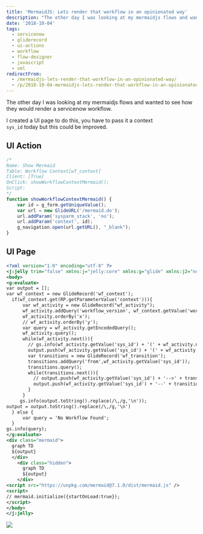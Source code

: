 ```yaml
---
title: 'MermaidJS: Lets render that workflow in an opinionated way'
description: "The other day I was looking at my mermaidjs flows and wanted to see how\\\r\nthey would render a servicenow workflow.\r\n\r\nI created a UI page to do this, you hav..."
date: '2018-10-04'
tags:
  - servicenow
  - gliderecord
  - ui-actions
  - workflow
  - flow-designer
  - javascript
  - xml
redirectFrom:
  - /mermaidjs-lets-render-that-workflow-in-an-opinionated-way/
  - /p/2018-10-04-mermaidjs-lets-render-that-workflow-in-an-opinionated-way/
---
```


<!--StartFragment-->

The other day I was looking at my mermaidjs flows and wanted to see how\
they would render a servicenow workflow.

I created a UI page to do this, you have to pass it a context\
`sys_id` today but this could be improved.

<!--EndFragment-->

## UI Action

<!--StartFragment-->

```javascript
/*
Name: Show Mermaid
Table: Workflow Context[wf_context]
Client: [True]
OnClick: showWorkflowContextMermaid();
Script:
*/
function showWorkflowContextMermaid() {
    var id = g_form.getUniqueValue();
    var url = new GlideURL('/mermaid.do');
    url.addParam('sysparm_stack', 'no');
    url.addParam('context', id);
    g_navigation.open(url.getURL(), "_blank");
}
```

<!--EndFragment-->

## UI Page

<!--StartFragment-->

```xml
<?xml version="1.0" encoding="utf-8" ?>
<j:jelly trim="false" xmlns:j="jelly:core" xmlns:g="glide" xmlns:j2="null" xmlns:g2="null">
<body>
<g:evaluate>
var output = [];
var wf_context = new GlideRecord('wf_context');
  if(wf_context.get(RP.getParameterValue('context'))){
      var wf_activity = new GlideRecord("wf_activity");
      wf_activity.addQuery('workflow_version', wf_context.getValue('workflow_version'));
      wf_activity.orderBy('x');
      // wf_activity.orderBy('y');
      var query = wf_activity.getEncodedQuery();
      wf_activity.query();
      while(wf_activity.next()){
        // gs.info(wf_activity.getValue('sys_id') + '(' + wf_activity.name.toString().replace(/\"/g,'') + ')');
        output.push(wf_activity.getValue('sys_id') + '(' + wf_activity.name.toString().replace(/\"/g,'') + ')');
        var transitions = new GlideRecord('wf_transition');
        transitions.addQuery('from',wf_activity.getValue('sys_id'));
        transitions.query();
        while(transitions.next()){
          // output.push(wf_activity.getValue('sys_id') + '-->' + transitions.getValue('to'));
          output.push(wf_activity.getValue('sys_id') + '--' + transitions.condition.name.toString() + '-->' + transitions.getValue('to'));
        }
      }
     gs.info(output.toString().replace(/\,/g,'\n'));
output = output.toString().replace(/\,/g,'\n')
  } else {
      var query = 'No Workflow Found';
  }
gs.info(query);
</g:evaluate>
<div class="mermaid">
  graph TD
  ${output}
  </div>
    <div class="hidden">
      graph TD
      ${output}
    </div>
<script src="https://unpkg.com/mermaid@7.1.0/dist/mermaid.js" />
<script>
// mermaid.initialize({startOnLoad:true});
</script>
</body>
</j:jelly>
```

<!--EndFragment-->

![](/assets/images/mermaidjs-wf-1.png)